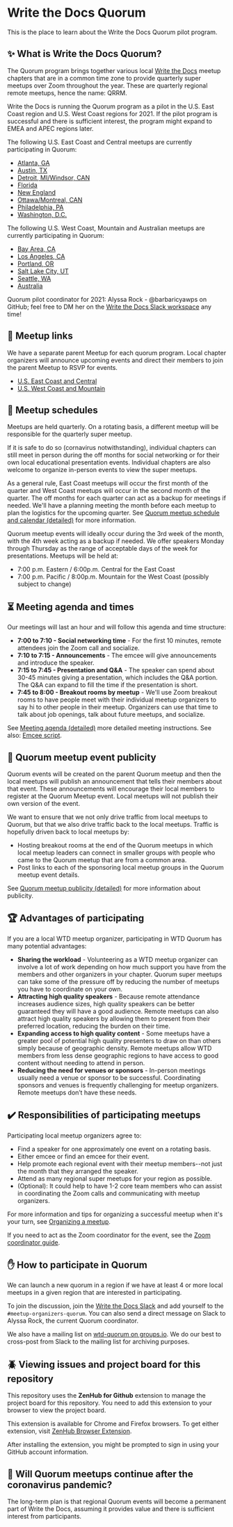 # Write the Docs Quorum

This is the place to learn about the Write the Docs Quorum pilot program.


## :sparkles: What is Write the Docs Quorum?

The Quorum program brings together various local [Write the Docs](https://www.writethedocs.org/) meetup chapters that are in a common time zone to provide quarterly super meetups over Zoom throughout the year.
These are quarterly regional remote meetups, hence the name: QRRM.

Write the Docs is running the Quorum program as a pilot in the U.S. East Coast region and U.S. West Coast regions for 2021. If the pilot program is successful and there is sufficient interest, the program might expand to EMEA and APEC regions later.

The following U.S. East Coast and Central meetups are currently participating in Quorum:

- [Atlanta, GA](https://www.meetup.com/Write-the-Docs-Atlanta/)
- [Austin, TX](https://www.meetup.com/WriteTheDocs-ATX-Meetup/)
- [Detroit, MI/Windsor, CAN](https://www.meetup.com/write-the-docs-detroit-windsor/)
- [Florida](https://www.meetup.com/write-the-docs-florida/)
- [New England](https://www.meetup.com/ne-write-the-docs/)
- [Ottawa/Montreal, CAN](http://www.meetup.com/Write-The-Docs-YOW-Ottawa/)
- [Philadelphia, PA](https://www.writethedocs.org/meetups/philly/)
- [Washington, D.C.](https://www.meetup.com/Write-the-Docs-DC/)

The following U.S. West Coast, Mountain and Australian meetups are currently participating in Quorum:

- [Bay Area, CA](https://www.meetup.com/Write-the-Docs-Bay-Area/)
- [Los Angeles, CA](https://www.meetup.com/Write-the-Docs-LA/)
- [Portland, OR](https://www.meetup.com/Write-The-Docs-PDX/)
- [Salt Lake City, UT](https://www.meetup.com/Write-the-Docs-SLC/)
- [Seattle, WA](https://www.meetup.com/Write-The-Docs-Seattle/)
- [Australia](https://www.meetup.com/Write-the-Docs-Australia/)

Quorum pilot coordinator for 2021:
Alyssa Rock - @barbaricyawps on GitHub; feel free to DM her on the [Write the Docs Slack workspace](https://www.writethedocs.org/slack/) any time!


## :link: Meetup links

We have a separate parent Meetup for each quorum program.
Local chapter organizers will announce upcoming events and direct their members to join the parent Meetup to RSVP for events.

- [U.S. East Coast and Central](https://www.meetup.com/virtual-write-the-docs-east-coast-quorum/)
- [U.S. West Coast and Mountain](https://www.meetup.com/virtual-write-the-docs-west-coast-quorum/)


## :calendar: Meetup schedules

Meetups are held quarterly.
On a rotating basis, a different meetup will be responsible for the quarterly super meetup.

If it is safe to do so (cornavirus notwithstanding), individual chapters can still meet in person during the off months for social networking or for their own local educational presentation events.
Individual chapters are also welcome to organize in-person events to view the super meetups.

As a general rule, East Coast meetups will occur the first month of the quarter and West Coast meetups will occur in the second month of the quarter.
The off months for each quarter can act as a backup for meetings if needed.
We'll have a planning meeting the month before each meetup to plan the logistics for the upcoming quarter.
See [Quorum meetup schedule and calendar (detailed)](meetup-schedule-detailed.md) for more information.

Quorum meetup events will ideally occur during the 3rd week of the month, with the 4th week acting as a backup if needed. We offer speakers Monday through Thursday as the range of acceptable days of the week for presentations.
Meetups will be held at:

- 7:00 p.m. Eastern / 6:00p.m. Central for the East Coast
- 7:00 p.m. Pacific / 8:00p.m. Mountain for the West Coast (possibly subject to
  change)


## :hourglass_flowing_sand: Meeting agenda and times

Our meetings will last an hour and will follow this agenda and time structure:

- **7:00 to 7:10 - Social networking time** - For the first 10 minutes, remote attendees join the Zoom call and socialize.
- **7:10 to 7:15 - Announcements** - The emcee will give announcements and introduce the speaker.
- **7:15 to 7:45 - Presentation and Q&A** - The speaker can spend about 30-45 minutes giving a presentation, which includes the Q&A portion. The Q&A can expand to fill the time if the presentation is short.
- **7:45 to 8:00 - Breakout rooms by meetup** - We'll use Zoom breakout rooms to have people meet with their individual meetup organizers to say hi to other people in their meetup. Organizers can use that time to talk about job openings, talk about future meetups, and socialize.

See [Meeting agenda (detailed)](meeting-agenda-detailed.md) more detailed meeting instructions. See also: [Emcee script](emcee-script.md).


## :mega: Quorum meetup event publicity

Quorum events will be created on the parent Quorum meetup and then the local meetups will publish an announcement that tells their members about that event.
These announcements will encourage their local members to register at the Quorum Meetup event. Local meetups will not publish their own version of the event.

We want to ensure that we not only drive traffic from local meetups to Quorum, but that we also drive traffic back to the local meetups.
Traffic is hopefully driven back to local meetups by:

- Hosting breakout rooms at the end of the Quorum meetups in which local meetup leaders can connect in smaller groups with people who came to the Quorum meetup that are from a common area.
- Post links to each of the sponsoring local meetup groups in the Quorum meetup event details.

See [Quorum meetup publicity (detailed)](meetup-publicity-detailed.md) for more information about publicity.


## :trophy: Advantages of participating

If you are a local WTD meetup organizer, participating in WTD Quorum has many potential advantages:

- **Sharing the workload** - Volunteering as a WTD meetup organizer can involve a lot of work depending on how much support you have from the members and other organizers in your chapter.
Quorum super meetups can take some of the pressure off by reducing the number of meetups you have to coordinate on your own.
- **Attracting high quality speakers** - Because remote attendance increases audience sizes, high quality speakers can be better guaranteed they will have a good audience.
Remote meetups can also attract high quality speakers by allowing them to present from their preferred location, reducing the burden on their time.
- **Expanding access to high quality content** - Some meetups have a greater pool of potential high quality presenters to draw on than others simply because of geographic density.
Remote meetups allow WTD members from less dense geographic regions to have access to good content without needing to attend in person.
- **Reducing the need for venues or sponsors** - In-person meetings usually need a venue or sponsor to be successful. Coordinating sponsors and venues is frequently challenging for meetup organizers.
Remote meetups don’t have these needs.


## :heavy_check_mark: Responsibilities of participating meetups

Participating local meetup organizers agree to:

- Find a speaker for one approximately one event on a rotating basis.
- Either emcee or find an emcee for their event.
- Help promote each regional event with their meetup members--not just the month that they arranged the speaker.
- Attend as many regional super meetups for your region as possible.
- (Optional): It could help to have 1-2 core team members who can assist in coordinating the Zoom calls and communicating with meetup organizers.

For more information and tips for organizing a successful meetup when it's your turn, see [Organizing a meetup](meetup-organizing.md).

If you need to act as the Zoom coordinator for the event, see the [Zoom coordinator guide](zoom-coordinator-guide).


## :raised_hand: How to participate in Quorum

We can launch a new quorum in a region if we have at least 4 or more local meetups in a given region that are interested in participating.

To join the discussion, join the [Write the Docs Slack](https://www.writethedocs.org/slack/) and add yourself to the `#meetup-organizers-quorum`.
You can also send a direct message on Slack to Alyssa Rock, the current Quorum coordinator.

We also have a mailing list on [wtd-quorum on groups.io](https://groups.io/g/wtd-quorum).
We do our best to cross-post from Slack to the mailing list for archiving purposes.


## :beetle: Viewing issues and project board for this repository

This repository uses the **ZenHub for Github** extension to manage the project board for this repository. You need to add this extension to your browser to view the project board.

This extension is available for Chrome and Firefox browsers. To get either extension, visit [ZenHub Browser Extension](https://www.zenhub.com/extension).

After installing the extension, you might be prompted to sign in using your GitHub account information.


## :hospital: Will Quorum meetups continue after the coronavirus pandemic?

The long-term plan is that regional Quorum events will become a permanent part of Write the Docs, assuming it provides value and there is sufficient interest from participants.

